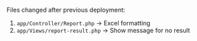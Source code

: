 Files changed after previous deployment:

1. `app/Controller/Report.php`                  ->      Excel formatting
1. `app/Views/report-result.php`                ->      Show message for no result